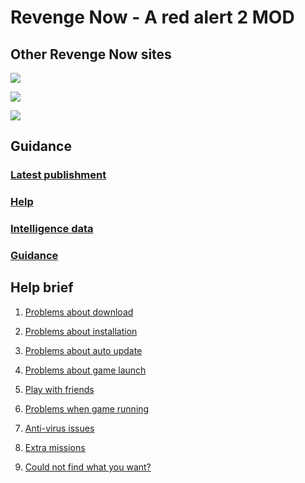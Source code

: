 # Revenge Now - A red alert 2 MOD

## Other Revenge Now sites
[![](https://gitee.com/Zero_Fanker/Revenge-Now-Wiki/raw/master/LOGO_Tieba.jpg)](https://tieba.baidu.com/f?kw=%E5%A4%8D%E4%BB%87%E6%97%B6%E5%88%BB&ie=utf-8)

[![](https://gitee.com/Zero_Fanker/Revenge-Now-Wiki/raw/master/LOGO_Bilibili.jpg)](https://space.bilibili.com/25328668)

[![](https://gitee.com/Zero_Fanker/Revenge-Now-Wiki/raw/master/LOGO_MODDB.jpg)](https://www.moddb.com/mods/revenge-now)

## Guidance
### [Latest publishment](./Publishment.md)

### [Help](./QuestionNAnswer/index.md)

### [Intelligence data](./IntelligenceData/index.md)

### [Guidance](./guidance.md)

## Help brief

1. [Problems about download](./QuestionNAnswer/index.md#download-problem)

2. [Problems about installation](./QuestionNAnswer/installation.md)

3. [Problems about auto update](./QuestionNAnswer/index.md#update-problem)

4. [Problems about game launch](./QuestionNAnswer/index.md#gaming-problem)

5. [Play with friends](./QuestionNAnswer/index.md#online-problem)

6. [Problems when game running](./QuestionNAnswer/index.md#problem-on-running)

7. [Anti-virus issues](./QuestionNAnswer/index.md#anti-virus-software-problem)

8. [Extra missions](./QuestionNAnswer/index.md#Foreign-missions-problem)

9. [Could not find what you want?](./QuestionNAnswer/index.md#no-anwser)
